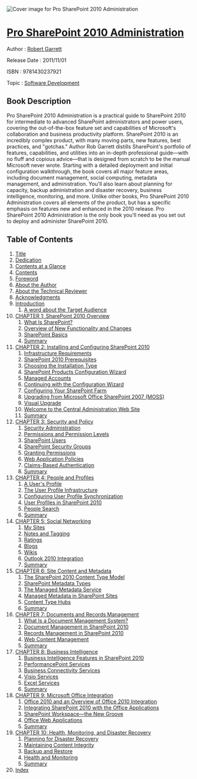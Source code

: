 ![Cover image for Pro SharePoint 2010 Administration](https://imgdetail.ebookreading.net/cover/cover/software_development/EB9781430237921.jpg)

[Pro SharePoint 2010 Administration](https://ebookreading.net/view/book/Pro+SharePoint+2010+Administration-EB9781430237921_1.html "Pro SharePoint 2010 Administration")
====================================================================================================================

Author : [Robert Garrett](https://ebookreading.net/search/author/Robert+Garrett)

Release Date : 2011/11/01

ISBN : 9781430237921

Topic : [Software Development](https://ebookreading.net/search/category/software-development)

Book Description
-----------------

Pro SharePoint 2010 Administration is a practical guide to SharePoint 2010 for intermediate to advanced SharePoint administrators and power users, covering the out-of-the-box feature set and capabilities of Microsoft's collaboration and business productivity platform.
SharePoint 2010 is an incredibly complex product, with many moving parts, new features, best practices, and "gotchas." Author Rob Garrett distills SharePoint's portfolio of features, capabilities, and utilities into an in-depth professional guide—with no fluff and copious advice—that is designed from scratch to be the manual Microsoft never wrote.
Starting with a detailed deployment and initial configuration walkthrough, the book covers all major feature areas, including document management, social computing, metadata management, and administration. You'll also learn about planning for capacity, backup administration and disaster recovery, business intelligence, monitoring, and more. Unlike other books, Pro SharePoint 2010 Administration covers all elements of the product, but has a specific emphasis on features new and enhanced in the 2010 release.
Pro SharePoint 2010 Administration is the only book you'll need as you set out to deploy and administer SharePoint 2010.
              
Table of Contents
-----------------

1. [Title](https://ebookreading.net/view/book/Pro+SharePoint+2010+Administration-EB9781430237921_2.html)
1. [Dedication](https://ebookreading.net/view/book/Pro+SharePoint+2010+Administration-EB9781430237921_3.html)
1. [Contents at a Glance](https://ebookreading.net/view/book/Pro+SharePoint+2010+Administration-EB9781430237921_4.html)
1. [Contents](https://ebookreading.net/view/book/Pro+SharePoint+2010+Administration-EB9781430237921_5.html)
1. [Foreword](https://ebookreading.net/view/book/Pro+SharePoint+2010+Administration-EB9781430237921_6.html)
1. [About the Author](https://ebookreading.net/view/book/Pro+SharePoint+2010+Administration-EB9781430237921_7.html)
1. [About the Technical Reviewer](https://ebookreading.net/view/book/Pro+SharePoint+2010+Administration-EB9781430237921_8.html)
1. [Acknowledgments](https://ebookreading.net/view/book/Pro+SharePoint+2010+Administration-EB9781430237921_9.html)
1. [Introduction](https://ebookreading.net/view/book/Pro+SharePoint+2010+Administration-EB9781430237921_10.html#introduction_Introd)
    1. [A word about the Target Audience](https://ebookreading.net/view/book/Pro+SharePoint+2010+Administration-EB9781430237921_11.html#a_word_about_the_ta)
1. [CHAPTER 1: SharePoint 2010 Overview](https://ebookreading.net/view/book/Pro+SharePoint+2010+Administration-EB9781430237921_12.html#ch1)
    1. [What Is SharePoint?](https://ebookreading.net/view/book/Pro+SharePoint+2010+Administration-EB9781430237921_13.html#what_is_sharepoint)
    1. [Overview of New Functionality and Changes](https://ebookreading.net/view/book/Pro+SharePoint+2010+Administration-EB9781430237921_14.html#overview_of_new_fun)
    1. [SharePoint Basics](https://ebookreading.net/view/book/Pro+SharePoint+2010+Administration-EB9781430237921_15.html#sharepoint_basics)
    1. [Summary](https://ebookreading.net/view/book/Pro+SharePoint+2010+Administration-EB9781430237921_16.html#summary)
1. [CHAPTER 2: Installing and Configuring SharePoint 2010](https://ebookreading.net/view/book/Pro+SharePoint+2010+Administration-EB9781430237921_17.html#ch2)
    1. [Infrastructure Requirements](https://ebookreading.net/view/book/Pro+SharePoint+2010+Administration-EB9781430237921_18.html#infrastructure_requ)
    1. [SharePoint 2010 Prerequisites](https://ebookreading.net/view/book/Pro+SharePoint+2010+Administration-EB9781430237921_19.html#sharepoint_2010_pre)
    1. [Choosing the Installation Type](https://ebookreading.net/view/book/Pro+SharePoint+2010+Administration-EB9781430237921_20.html#choosing_the_instal)
    1. [SharePoint Products Configuration Wizard](https://ebookreading.net/view/book/Pro+SharePoint+2010+Administration-EB9781430237921_21.html#sharepoint_products)
    1. [Managed Accounts](https://ebookreading.net/view/book/Pro+SharePoint+2010+Administration-EB9781430237921_22.html#managed_accounts)
    1. [Continuing with the Configuration Wizard](https://ebookreading.net/view/book/Pro+SharePoint+2010+Administration-EB9781430237921_23.html#continuing_with_the)
    1. [Configuring Your SharePoint Farm](https://ebookreading.net/view/book/Pro+SharePoint+2010+Administration-EB9781430237921_24.html#configuring_your_sh)
    1. [Upgrading from Microsoft Office SharePoint 2007 (MOSS)](https://ebookreading.net/view/book/Pro+SharePoint+2010+Administration-EB9781430237921_25.html#upgrading_from_micr)
    1. [Visual Upgrade](https://ebookreading.net/view/book/Pro+SharePoint+2010+Administration-EB9781430237921_26.html#visual_upgrade)
    1. [Welcome to the Central Administration Web Site ](https://ebookreading.net/view/book/Pro+SharePoint+2010+Administration-EB9781430237921_27.html#welcome_to_the_cent)
    1. [Summary](https://ebookreading.net/view/book/Pro+SharePoint+2010+Administration-EB9781430237921_28.html#summary1)
1. [CHAPTER 3: Security and Policy](https://ebookreading.net/view/book/Pro+SharePoint+2010+Administration-EB9781430237921_29.html#ch3)
    1. [Security Administration](https://ebookreading.net/view/book/Pro+SharePoint+2010+Administration-EB9781430237921_30.html#security_administra)
    1. [Permissions and Permission Levels](https://ebookreading.net/view/book/Pro+SharePoint+2010+Administration-EB9781430237921_31.html#permissions_and_per)
    1. [SharePoint Users](https://ebookreading.net/view/book/Pro+SharePoint+2010+Administration-EB9781430237921_32.html#sharepoint_users)
    1. [SharePoint Security Groups](https://ebookreading.net/view/book/Pro+SharePoint+2010+Administration-EB9781430237921_33.html#sharepoint_security)
    1. [Granting Permissions](https://ebookreading.net/view/book/Pro+SharePoint+2010+Administration-EB9781430237921_34.html#granting_permission)
    1. [Web Application Policies](https://ebookreading.net/view/book/Pro+SharePoint+2010+Administration-EB9781430237921_35.html#web_application_pol)
    1. [Claims-Based Authentication](https://ebookreading.net/view/book/Pro+SharePoint+2010+Administration-EB9781430237921_36.html#claimsbased_authent)
    1. [Summary](https://ebookreading.net/view/book/Pro+SharePoint+2010+Administration-EB9781430237921_37.html#summary2)
1. [CHAPTER 4: People and Profiles](https://ebookreading.net/view/book/Pro+SharePoint+2010+Administration-EB9781430237921_38.html#ch4)
    1. [A User&#39;s Profile](https://ebookreading.net/view/book/Pro+SharePoint+2010+Administration-EB9781430237921_39.html#a_users_profile)
    1. [The User Profile Infrastructure](https://ebookreading.net/view/book/Pro+SharePoint+2010+Administration-EB9781430237921_40.html#the_user_profile_in)
    1. [Configuring User Profile Synchronization](https://ebookreading.net/view/book/Pro+SharePoint+2010+Administration-EB9781430237921_41.html#configuring_user_pr)
    1. [User Profiles in SharePoint 2010](https://ebookreading.net/view/book/Pro+SharePoint+2010+Administration-EB9781430237921_42.html#user_profiles_in_sh)
    1. [People Search](https://ebookreading.net/view/book/Pro+SharePoint+2010+Administration-EB9781430237921_43.html#people_search)
    1. [Summary](https://ebookreading.net/view/book/Pro+SharePoint+2010+Administration-EB9781430237921_44.html#summary3)
1. [CHAPTER 5: Social Networking](https://ebookreading.net/view/book/Pro+SharePoint+2010+Administration-EB9781430237921_45.html#ch5)
    1. [My Sites](https://ebookreading.net/view/book/Pro+SharePoint+2010+Administration-EB9781430237921_46.html#my_sites)
    1. [Notes and Tagging](https://ebookreading.net/view/book/Pro+SharePoint+2010+Administration-EB9781430237921_47.html#notes_and_tagging)
    1. [Ratings](https://ebookreading.net/view/book/Pro+SharePoint+2010+Administration-EB9781430237921_48.html#ratings)
    1. [Blogs](https://ebookreading.net/view/book/Pro+SharePoint+2010+Administration-EB9781430237921_49.html#blogs)
    1. [Wikis](https://ebookreading.net/view/book/Pro+SharePoint+2010+Administration-EB9781430237921_50.html#wikis)
    1. [Outlook 2010 Integration](https://ebookreading.net/view/book/Pro+SharePoint+2010+Administration-EB9781430237921_51.html#outlook_2010_integr)
    1. [Summary](https://ebookreading.net/view/book/Pro+SharePoint+2010+Administration-EB9781430237921_52.html#summary4)
1. [CHAPTER 6: Site Content and Metadata](https://ebookreading.net/view/book/Pro+SharePoint+2010+Administration-EB9781430237921_53.html#ch6)
    1. [The SharePoint 2010 Content Type Model](https://ebookreading.net/view/book/Pro+SharePoint+2010+Administration-EB9781430237921_54.html#the_sharepoint_2010)
    1. [SharePoint Metadata Types](https://ebookreading.net/view/book/Pro+SharePoint+2010+Administration-EB9781430237921_55.html#sharepoint_metadata)
    1. [The Managed Metadata Service](https://ebookreading.net/view/book/Pro+SharePoint+2010+Administration-EB9781430237921_56.html#the_managed_metadat)
    1. [Managed Metadata in SharePoint Sites](https://ebookreading.net/view/book/Pro+SharePoint+2010+Administration-EB9781430237921_57.html#managed_metadata_in)
    1. [Content Type Hubs](https://ebookreading.net/view/book/Pro+SharePoint+2010+Administration-EB9781430237921_58.html#content_type_hubs)
    1. [Summary](https://ebookreading.net/view/book/Pro+SharePoint+2010+Administration-EB9781430237921_59.html#summary5)
1. [CHAPTER 7: Documents and Records Management](https://ebookreading.net/view/book/Pro+SharePoint+2010+Administration-EB9781430237921_60.html#ch7)
    1. [What Is a Document Management System?](https://ebookreading.net/view/book/Pro+SharePoint+2010+Administration-EB9781430237921_61.html#what_is_a_document_)
    1. [Document Management in SharePoint 2010](https://ebookreading.net/view/book/Pro+SharePoint+2010+Administration-EB9781430237921_62.html#document_management)
    1. [Records Management in SharePoint 2010](https://ebookreading.net/view/book/Pro+SharePoint+2010+Administration-EB9781430237921_63.html#records_management_)
    1. [Web Content Management](https://ebookreading.net/view/book/Pro+SharePoint+2010+Administration-EB9781430237921_64.html#web_content_managem)
    1. [Summary](https://ebookreading.net/view/book/Pro+SharePoint+2010+Administration-EB9781430237921_65.html#summary6)
1. [CHAPTER 8: Business Intelligence](https://ebookreading.net/view/book/Pro+SharePoint+2010+Administration-EB9781430237921_66.html#ch8)
    1. [Business Intelligence Features in SharePoint 2010](https://ebookreading.net/view/book/Pro+SharePoint+2010+Administration-EB9781430237921_67.html#business_intelligen)
    1. [PerformancePoint Services](https://ebookreading.net/view/book/Pro+SharePoint+2010+Administration-EB9781430237921_68.html#performancepoint_se)
    1. [Business Connectivity Services](https://ebookreading.net/view/book/Pro+SharePoint+2010+Administration-EB9781430237921_69.html#business_connectivi)
    1. [Visio Services](https://ebookreading.net/view/book/Pro+SharePoint+2010+Administration-EB9781430237921_70.html#visio_services)
    1. [Excel Services](https://ebookreading.net/view/book/Pro+SharePoint+2010+Administration-EB9781430237921_71.html#excel_services)
    1. [Summary](https://ebookreading.net/view/book/Pro+SharePoint+2010+Administration-EB9781430237921_72.html#summary7)
1. [CHAPTER 9: Microsoft Office Integration](https://ebookreading.net/view/book/Pro+SharePoint+2010+Administration-EB9781430237921_73.html#ch9)
    1. [Office 2010 and an Overview of Office 2010 Integration](https://ebookreading.net/view/book/Pro+SharePoint+2010+Administration-EB9781430237921_74.html#office_2010_and_an_)
    1. [Integrating SharePoint 2010 with the Office Applications](https://ebookreading.net/view/book/Pro+SharePoint+2010+Administration-EB9781430237921_75.html#integrating_sharepo)
    1. [SharePoint Workspace—the New Groove](https://ebookreading.net/view/book/Pro+SharePoint+2010+Administration-EB9781430237921_76.html#sharepoint_workspac)
    1. [Office Web Applications](https://ebookreading.net/view/book/Pro+SharePoint+2010+Administration-EB9781430237921_77.html#office_web_applicat)
    1. [Summary](https://ebookreading.net/view/book/Pro+SharePoint+2010+Administration-EB9781430237921_78.html#summary8)
1. [CHAPTER 10: Health, Monitoring, and Disaster Recovery](https://ebookreading.net/view/book/Pro+SharePoint+2010+Administration-EB9781430237921_79.html#ch10)
    1. [Planning for Disaster Recovery](https://ebookreading.net/view/book/Pro+SharePoint+2010+Administration-EB9781430237921_80.html#planning_for_disast)
    1. [Maintaining Content Integrity](https://ebookreading.net/view/book/Pro+SharePoint+2010+Administration-EB9781430237921_81.html#maintaining_content)
    1. [Backup and Restore](https://ebookreading.net/view/book/Pro+SharePoint+2010+Administration-EB9781430237921_82.html#backup_and_restore1)
    1. [Health and Monitoring](https://ebookreading.net/view/book/Pro+SharePoint+2010+Administration-EB9781430237921_83.html#health_and_monitori)
    1. [Summary](https://ebookreading.net/view/book/Pro+SharePoint+2010+Administration-EB9781430237921_84.html#summary9)
1. [Index](https://ebookreading.net/view/book/Pro+SharePoint+2010+Administration-EB9781430237921_85.html#index_Index)
